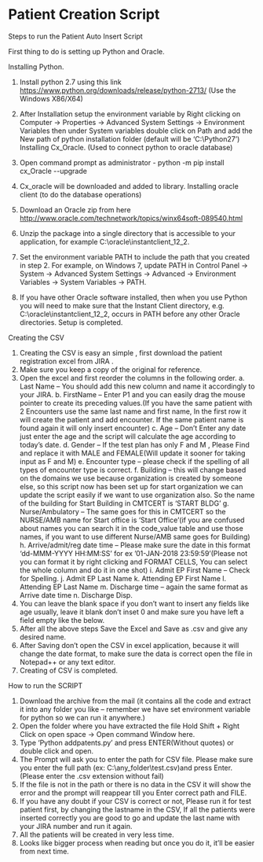 # Patient Creation Script

Steps to run the Patient Auto Insert Script

First thing to do is setting up Python and Oracle.

Installing Python.
1.	Install python 2.7 using this link https://www.python.org/downloads/release/python-2713/
(Use the Windows X86/X64)

2.	After Installation setup the environment variable by Right clicking on Computer -> Properties -> Advanced System Settings -> Environment Variables then under System variables double click on Path and add the New path of python installation folder (default will be ‘C:\Python27’) 
Installing Cx_Oracle. (Used to connect python to oracle database)
1.	Open command prompt as administrator  - python -m pip install cx_Oracle --upgrade
2.	Cx_oracle will be downloaded and added to library.
Installing oracle client (to do the database operations)
1.	Download an Oracle zip from here http://www.oracle.com/technetwork/topics/winx64soft-089540.html
2.	Unzip the package into a single directory that is accessible to your application, for example C:\oracle\instantclient_12_2.
3.	Set the environment variable PATH to include the path that you created in step 2. For example, on Windows 7, update PATH in Control Panel -> System -> Advanced System Settings -> Advanced -> Environment Variables -> System Variables -> PATH.
4.	If you have other Oracle software installed, then when you use Python you will need to make sure that the Instant Client directory, e.g. C:\oracle\instantclient_12_2, occurs in PATH before any other Oracle directories.
Setup is completed.

Creating the CSV
1.	Creating the CSV is easy an simple , first download the patient registration excel from JIRA .
2.	Make sure you keep a copy of the original for reference.
3.	Open the excel and first reorder the columns in the following order.
  a.	Last Name – You should add this new column and name it accordingly to your JIRA.
  b.	FirstName – Enter P1 and you can easily drag the mouse pointer to create its preceding values.(If you have the same patient with 2 Encounters use the same last name and first name, In the first row it will create the patient and add encounter. If the same patient name is found again it will only insert encounter)
  c.	Age – Don’t Enter any date just enter the age and the script will calculate the age according to today’s date.
  d.	Gender – If the test plan has only F and M , Please Find and replace it with MALE and FEMALE(Will update it sooner for taking input as F and M)
  e.	Encounter type – please check if the spelling of all types of encounter type is correct.
  f.	Building – this will change based on the domains we use because organization is created by someone else, so this script now has been set up for start organization we can update the script easily if we want to use organization also. So the name of the building for Start Building in CMTCERT is ‘START BLDG’
  g.	Nurse/Ambulatory – The same goes for this in CMTCERT so the NURSE/AMB name for Start office is ‘Start Office’(if you are confused about names you can search it in the code_value table and use those names, if you want to use different Nurse/AMB same goes for Building)
  h.	Arrive/admit/reg date time – Please make sure the date in this format ‘dd-MMM-YYYY HH:MM:SS’ for ex ’01-JAN-2018 23:59:59’(Please not you can format it by right clicking and FORMAT CELLS, You can select the whole column and do it in one shot)
  i.	Admit EP First Name – Check for Spelling.
  j.	Admit EP Last Name 
  k.	Attending EP First Name
  l.	Attending EP Last Name
  m.	Discharge time – again the same format as Arrive date time
  n.	Discharge Disp.
4.	You can leave the blank space if you don’t want to insert any fields like age usually, leave it blank don’t inset 0 and make sure you have left a field empty like the below.
5.	After all the above steps Save the Excel and Save as .csv and give any desired name.
6.	After Saving don’t open the CSV in excel application, because it will change the date format, to make sure the data is correct open the file in Notepad++ or any text editor.
7.	Creating of CSV is completed.

How to run the SCRIPT
1.	Download the archive from the mail (it contains all the code and extract it into any folder you like – remember we have set environment variable for python so we can run it anywhere.)
2.	 Open the folder where you have extracted the file Hold Shift + Right Click on open space -> Open command Window here.
3.	Type ‘Python addpatents.py’ and press ENTER(Without quotes) or double click and open.
4.	The Prompt will ask you to enter the path for CSV file. Please make sure you enter the full path (ex: C:\any_folder\test.csv)and press Enter.(Please enter the .csv extension without fail)
5.	If the file is not in the path or there is no data in the CSV it will show the error and the prompt will reappear till you Enter correct path and FILE.
6.	If you have any doubt if your CSV is correct or not, Please run it for test patient first, by changing the lastname in the CSV, If all the patients were inserted correctly you are good to go and update the last name with your JIRA number and run it again.
7.	All the patients will be created in very less time.
8.	Looks like bigger process when reading but once you do it, it’ll be easier from next time.
